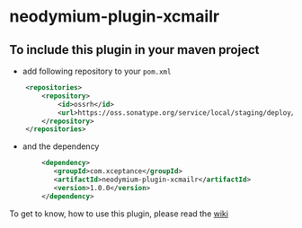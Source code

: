 # neodymium-plugin-xcmailr
## To include this plugin in your maven project

* add following repository to your `pom.xml`
```xml
	<repositories>
		<repository>
			<id>ossrh</id>
			<url>https://oss.sonatype.org/service/local/staging/deploy/maven2</url>
		</repository>
	</repositories>
```
* and the dependency
```xml
        <dependency>
           <groupId>com.xceptance</groupId>
           <artifactId>neodymium-plugin-xcmailr</artifactId>
           <version>1.0.0</version>
        </dependency>
```
To get to know, how to use this plugin, please read the [wiki](https://github.com/Xceptance/neodymium-library/Xcmailr-Plugin)
